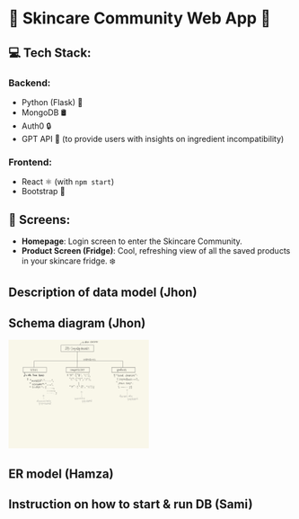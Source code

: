 # 🌸 Skincare Community Web App 🌸

## 💻 Tech Stack:

### Backend:
- Python (Flask) 🐍
- MongoDB 🛢️
- Auth0 🔒
- GPT API 🤖 (to provide users with insights on ingredient incompatibility)

### Frontend:
- React ⚛️ (with `npm start`)
- Bootstrap 🎨

## 📱 Screens:
- **Homepage**: Login screen to enter the Skincare Community.
- **Product Screen (Fridge)**: Cool, refreshing view of all the saved products in your skincare fridge. ❄️

## Description of data model (Jhon)

## Schema diagram (Jhon)
<img src="https://github.com/Hamza-Anver/LegallyChemie/blob/main/images/schema.jpg" width="250"> 

## ER model (Hamza)

## Instruction on how to start & run DB (Sami)
